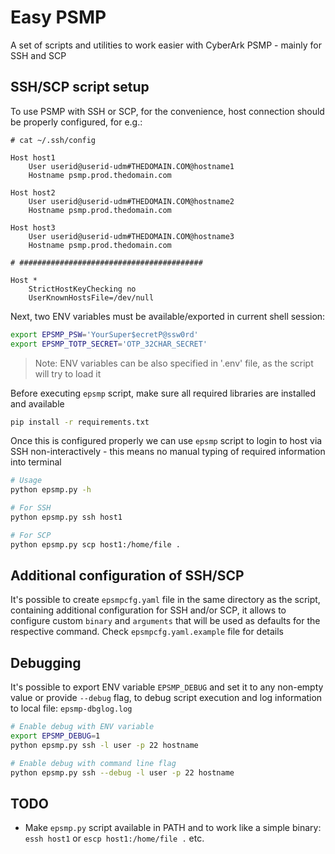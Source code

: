# Easy PSMP

A set of scripts and utilities to work easier with CyberArk PSMP - mainly for SSH and SCP

## SSH/SCP script setup

To use PSMP with SSH or SCP, for the convenience, host connection should be properly configured, for e.g.:

```text
# cat ~/.ssh/config

Host host1
    User userid@userid-udm#THEDOMAIN.COM@hostname1
    Hostname psmp.prod.thedomain.com

Host host2
    User userid@userid-udm#THEDOMAIN.COM@hostname2
    Hostname psmp.prod.thedomain.com

Host host3
    User userid@userid-udm#THEDOMAIN.COM@hostname3
    Hostname psmp.prod.thedomain.com

# #########################################

Host *
    StrictHostKeyChecking no
    UserKnownHostsFile=/dev/null
```

Next, two ENV variables must be available/exported in current shell session:

```bash
export EPSMP_PSW='YourSuper$ecretP@ssw0rd'
export EPSMP_TOTP_SECRET='OTP_32CHAR_SECRET'
```

> Note: ENV variables can be also specified in '.env' file, as the script will try to load it

Before executing `epsmp` script, make sure all required libraries are installed and available

```bash
pip install -r requirements.txt
```

Once this is configured properly we can use `epsmp` script to login to host via SSH non-interactively - this means
no manual typing of required information into terminal

```bash
# Usage
python epsmp.py -h

# For SSH
python epsmp.py ssh host1

# For SCP
python epsmp.py scp host1:/home/file .
```

## Additional configuration of SSH/SCP

It's possible to create `epsmpcfg.yaml` file in the same directory as the script, containing additional configuration for SSH and/or SCP,
it allows to configure custom `binary` and `arguments` that will be used as defaults for the respective command.
Check `epsmpcfg.yaml.example` file for details

## Debugging

It's possible to export ENV variable `EPSMP_DEBUG` and set it to any non-empty value or provide `--debug` flag, to debug script execution
and log information to local file: `epsmp-dbglog.log`

```bash
# Enable debug with ENV variable
export EPSMP_DEBUG=1
python epsmp.py ssh -l user -p 22 hostname

# Enable debug with command line flag
python epsmp.py ssh --debug -l user -p 22 hostname
```

## TODO

- Make `epsmp.py` script available in PATH and to work like a simple binary: `essh host1` or `escp host1:/home/file .` etc.
